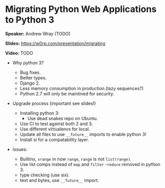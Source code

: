 # Migrating Python Web Applications to Python 3

**Speaker:** Andrew Wray (TODO)

**Slides:** https://w0rp.com/presentation/migrating

**Video:** TODO


- Why python 3?
  - Bug fixes.
  - Better types.
  - Django 2.
  - Less memory consumption in production (lazy sequences?)
  - Python 2.7 will only be maintined for security.
  
- Upgrade process (important see slides!)
  - Installing python 3:
    - Use dead snakes repo on Ubuntu.
  - Use CI to test against both 2 and 3.
  - Use different virtualenvs for local.
  - Update all files to use `__future__` imports to enable python 3!
  - Install si for a compatability layer.
  
- Issues:
  - Builtins, `xrange` in now `range`, `range` is not `list(range)`.
  - Use list comps instead of `map` and `filter`
  -`reduce` removed in python 3.
  - type checking (use six).
  - text and bytes, use `__future__` import.
  
